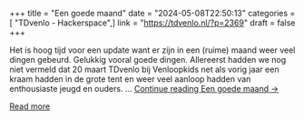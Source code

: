 +++
title = "Een goede maand"
date = "2024-05-08T22:50:13"
categories = [ "TDvenlo - Hackerspace",]
link = "https://tdvenlo.nl/?p=2369"
draft = false
+++

Het is hoog tijd voor een update want er zijn in een (ruime) maand weer veel dingen gebeurd. Gelukkig vooral goede dingen. Allereerst hadden we nog niet vermeld dat 20 maart TDvenlo bij Venloopkids net als vorig jaar een kraam hadden in de grote tent en weer veel aanloop hadden van enthousiaste jeugd en ouders. &#8230; <a class="more-link" href="https://tdvenlo.nl/?p=2369">Continue reading <span class="screen-reader-text">Een goede maand</span> <span class="meta-nav">&#8594;</span></a>

[Read more](https://tdvenlo.nl/?p=2369)